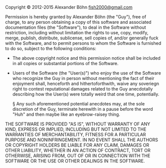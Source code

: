 Copyright © 2012-2015 Alexander Böhn <fish2000@gmail.com>

Permission is hereby granted by Alexander Böhn (the "Guy"),
free of charge, to any person obtaining a copy of this software
and associated documentation files (the "Software"), to deal
in the Software without restriction, including without limitation
the rights to use, copy, modify, merge, publish, distribute,
sublicense, sell copies of, and/or generally fuck with the
Software, and to permit persons to whom the Software is furnished
to do so, subject to the following conditions:

*  The above copyright notice and this permission notice shall be
   included in all copies or substantial portions of the Software.

*  Users of the Software (the "User(s)") who enjoy the use of the
   Software who recognize the Guy in person without mentioning
   the fact of their enjoyment shall, henceforth and hithertoforthwith,
   waive any soveriegn right to contest reputational damages related
   to the Guy anecdotally describing how the User(s) were totally
   weird that one time, potentially.
   
   §  Any such aforementioned potential anecdotes may, at the sole
      discretion of the Guy, terminate herewith in a pause before
      the word "Huh" and then maybe like an eyebrow-raisey thing.

THE SOFTWARE IS PROVIDED "AS IS", WITHOUT WARRANTY OF ANY KIND,
EXPRESS OR IMPLIED, INCLUDING BUT NOT LIMITED TO THE WARRANTIES
OF MERCHANTABILITY, FITNESS FOR A PARTICULAR PURPOSE AND
NONINFRINGEMENT. IN NO EVENT SHALL THE AUTHORS OR COPYRIGHT
HOLDERS BE LIABLE FOR ANY CLAIM, DAMAGES OR OTHER LIABILITY,
WHETHER IN AN ACTION OF CONTRACT, TORT OR OTHERWISE, ARISING
FROM, OUT OF OR IN CONNECTION WITH THE SOFTWARE OR THE USE OR
OTHER DEALINGS IN THE SOFTWARE.
